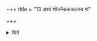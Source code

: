 +++
title = "13 अश्वं श्वेतमेककपालस्य गां"

+++

<details><summary>थिते</summary>

13. Or a white horse or a white bull (should be given as the sacrificial gift) for the offering of the sacrificial bread made on one potsherd.  


[^1]: Cf. SB II.6.3.9.
</details>
